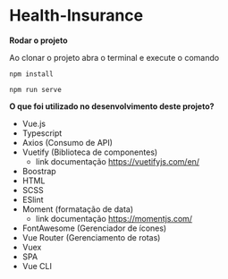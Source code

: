 
# Health-Insurance

**Rodar o projeto**

Ao clonar o projeto abra o terminal e execute o comando

`npm install`

`npm run serve`


**O que foi utilizado no desenvolvimento deste projeto?**

- Vue.js
- Typescript
- Axios (Consumo de API)
- Vuetify (Biblioteca de componentes) 
   - link documentação  https://vuetifyjs.com/en/
- Boostrap
- HTML
- SCSS
- ESlint
- Moment (formatação de data)
  - link documentação https://momentjs.com/
- FontAwesome (Gerenciador de ícones)
- Vue Router (Gerenciamento de rotas)
- Vuex
- SPA
- Vue CLI

